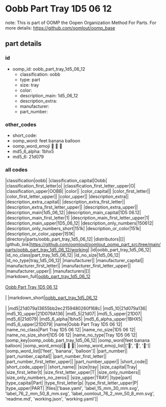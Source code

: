 # Oobb Part Tray 1D5 06 12  

note: This is part of OOMP the Oopen Organization Method For Parts. For more details: https://github.com/oomlout/oomp_base

##  part details





### id
* oomp_id: oobb_part_tray_1d5_06_12
  * classification: oobb
  * type: part
  * size: tray
  * color: 
  * description_main: 1d5_06_12
  * description_extra: 
  * manufacturer: 
  * part_number: 

### other_codes
* short_code: 
* oomp_word: feet banana balloon
* oomp_word_emoji :feet: :banana: :balloon:
* md5_6_alpha: 1bhx5
* md5_6: 21d079

### all codes 
|classification|oobb|
|classification_capital|Oobb|
|classification_first_letter|o|
|classification_first_letter_upper|O|
|classification_upper|OOBB|
|color||
|color_capital||
|color_first_letter||
|color_first_letter_upper||
|color_upper||
|description_extra||
|description_extra_capital||
|description_extra_first_letter||
|description_extra_first_letter_upper||
|description_extra_upper||
|description_main|1d5_06_12|
|description_main_capital|1D5 06.12|
|description_main_first_letter|1|
|description_main_first_letter_upper|1|
|description_main_upper|1D5_06_12|
|description_only_numbers|150612|
|description_only_numbers_short|151k|
|description_or_color|151k|
|description_or_color_upper|151K|
|directory|parts/oobb_part_tray_1d5_06_12|
|distributors|[]|
|github_link|https://github.com/oomlout/oomlout_oomp_part_src/tree/main/parts/oobb_part_tray_1d5_06_12/working|
|id|oobb_part_tray_1d5_06_12|
|id_no_class|part_tray_1d5_06_12|
|id_no_size|1d5_06_12|
|id_no_type|tray_1d5_06_12|
|manufacturer||
|manufacturer_capital||
|manufacturer_first_letter||
|manufacturer_first_letter_upper||
|manufacturer_upper||
|manufacturers|[]|
|markdown_full|[oobb_part_tray_1d5_06_12](https://github.com/oomlout/oomlout_oomp_part_src/tree/main/parts/oobb_part_tray_1d5_06_12/working)<br>[](https://github.com/oomlout/oomlout_oomp_part_src/tree/main/parts/oobb_part_tray_1d5_06_12/working)<br>[Oobb Part Tray 1D5 06 12](https://github.com/oomlout/oomlout_oomp_part_src/tree/main/parts/oobb_part_tray_1d5_06_12/working)<br><br>|
|markdown_short|[oobb_part_tray_1d5_06_12](https://github.com/oomlout/oomlout_oomp_part_src/tree/main/parts/oobb_part_tray_1d5_06_12/working)<br><br>|
|md5|21d079a13655bb2ec2159480260f168c|
|md5_10|21d079a136|
|md5_10_upper|21D079A136|
|md5_5|21d07|
|md5_5_upper|21D07|
|md5_6|21d079|
|md5_6_alpha|1bhx5|
|md5_6_alpha_upper|1BHX5|
|md5_6_upper|21D079|
|name|Oobb Part Tray 1D5 06 12|
|name_no_class|Part Tray 1D5 06 12|
|name_no_size|1D5 06 12|
|name_no_size_short|1D5 06 12|
|name_no_type|Tray 1D5 06 12|
|oomp_key|oomp_oobb_part_tray_1d5_06_12|
|oomp_word|feet banana balloon|
|oomp_word_emoji|:feet: :banana: :balloon:|
|oomp_word_emoji_list|[':feet:', ':banana:', ':balloon:']|
|oomp_word_list|['feet', 'banana', 'balloon']|
|part_number||
|part_number_capital||
|part_number_first_letter||
|part_number_first_letter_upper||
|part_number_upper||
|short_code||
|short_code_upper||
|short_name||
|size|tray|
|size_capital|Tray|
|size_first_letter|t|
|size_first_letter_upper|T|
|size_only_numbers||
|size_only_numbers_no_zeros||
|size_upper|TRAY|
|type|part|
|type_capital|Part|
|type_first_letter|p|
|type_first_letter_upper|P|
|type_upper|PART|
|files|['base.yaml', 'label_15_mm_30_mm.svg', 'label_76_2_mm_50_8_mm.svg', 'label_oomlout_76_2_mm_50_8_mm.svg', 'readme.md', 'working.json', 'working.yaml']|
